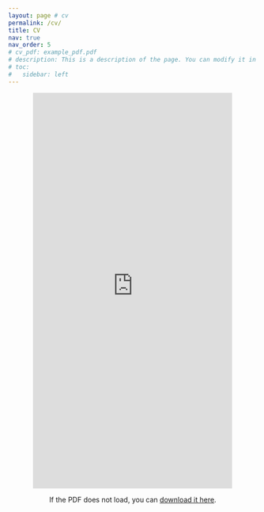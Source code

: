 ```yaml
---
layout: page # cv
permalink: /cv/
title: CV
nav: true
nav_order: 5
# cv_pdf: example_pdf.pdf
# description: This is a description of the page. You can modify it in '_pages/cv.md'. You can also change or remove the top pdf download button.
# toc:
#   sidebar: left
---
```


<div style="text-align: center;">
  <iframe 
    src="https://www.dropbox.com/scl/fi/aw56k6mbigm2nqzxg3iwj/CV.pdf?rlkey=1dpbcr9ki8ed7sztfywpol4ai&raw=1" 
    width="80%" height="800px" style="border: none;">
  </iframe>
</div>

<p style="text-align: center;">
  If the PDF does not load, you can <a href="https://www.dropbox.com/scl/fi/aw56k6mbigm2nqzxg3iwj/CV.pdf?rlkey=1dpbcr9ki8ed7sztfywpol4ai&raw=1" target="_blank">download it here</a>.
</p>
